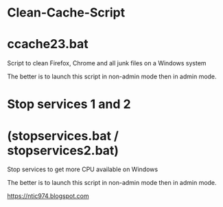 # Clean-Cache-Script 
# ccache23.bat

Script to clean Firefox, Chrome and all junk files on a Windows system

The better is to launch this script in non-admin mode then in admin mode.

# Stop services 1 and 2 
# (stopservices.bat / stopservices2.bat)

Stop services to get more CPU available on Windows

The better is to launch this script in non-admin mode then in admin mode.

https://ntic974.blogspot.com
